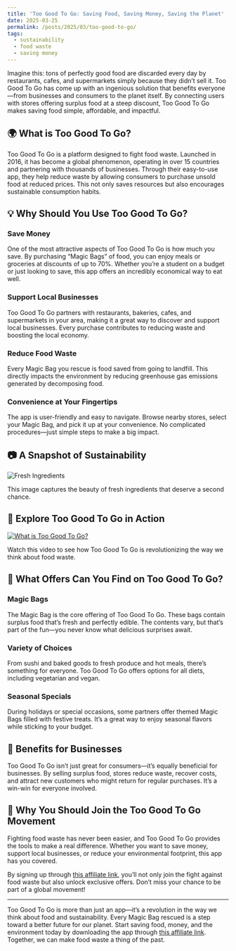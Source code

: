 ```yaml
---
title: 'Too Good To Go: Saving Food, Saving Money, Saving the Planet'
date: 2025-03-25
permalink: /posts/2025/03/too-good-to-go/
tags:
  - sustainability
  - food waste
  - saving money
---
```


Imagine this: tons of perfectly good food are discarded every day by restaurants, cafes, and supermarkets simply because they didn’t sell it. Too Good To Go has come up with an ingenious solution that benefits everyone—from businesses and consumers to the planet itself. By connecting users with stores offering surplus food at a steep discount, Too Good To Go makes saving food simple, affordable, and impactful.

## 🌍 What is Too Good To Go?

Too Good To Go is a platform designed to fight food waste. Launched in 2016, it has become a global phenomenon, operating in over 15 countries and partnering with thousands of businesses. Through their easy-to-use app, they help reduce waste by allowing consumers to purchase unsold food at reduced prices. This not only saves resources but also encourages sustainable consumption habits.

## 💡 Why Should You Use Too Good To Go?

### Save Money
One of the most attractive aspects of Too Good To Go is how much you save. By purchasing “Magic Bags” of food, you can enjoy meals or groceries at discounts of up to 70%. Whether you’re a student on a budget or just looking to save, this app offers an incredibly economical way to eat well.

### Support Local Businesses
Too Good To Go partners with restaurants, bakeries, cafes, and supermarkets in your area, making it a great way to discover and support local businesses. Every purchase contributes to reducing waste and boosting the local economy.

### Reduce Food Waste
Every Magic Bag you rescue is food saved from going to landfill. This directly impacts the environment by reducing greenhouse gas emissions generated by decomposing food.

### Convenience at Your Fingertips
The app is user-friendly and easy to navigate. Browse nearby stores, select your Magic Bag, and pick it up at your convenience. No complicated procedures—just simple steps to make a big impact.

## 📷 A Snapshot of Sustainability

![Fresh Ingredients](https://source.unsplash.com/800x400/?food)

This image captures the beauty of fresh ingredients that deserve a second chance.

## 🎥 Explore Too Good To Go in Action

[![What is Too Good To Go?](https://img.youtube.com/vi/r1xJDne1rNI.jpg)](https://www.youtube.com/watch?v=r1xJDne1rNI)

Watch this video to see how Too Good To Go is revolutionizing the way we think about food waste.

## 🍲 What Offers Can You Find on Too Good To Go?

### Magic Bags
The Magic Bag is the core offering of Too Good To Go. These bags contain surplus food that’s fresh and perfectly edible. The contents vary, but that’s part of the fun—you never know what delicious surprises await.

### Variety of Choices
From sushi and baked goods to fresh produce and hot meals, there’s something for everyone. Too Good To Go offers options for all diets, including vegetarian and vegan.

### Seasonal Specials
During holidays or special occasions, some partners offer themed Magic Bags filled with festive treats. It’s a great way to enjoy seasonal flavors while sticking to your budget.

## 🌟 Benefits for Businesses

Too Good To Go isn’t just great for consumers—it’s equally beneficial for businesses. By selling surplus food, stores reduce waste, recover costs, and attract new customers who might return for regular purchases. It’s a win-win for everyone involved.

## 🚀 Why You Should Join the Too Good To Go Movement

Fighting food waste has never been easier, and Too Good To Go provides the tools to make a real difference. Whether you want to save money, support local businesses, or reduce your environmental footprint, this app has you covered.

By signing up through [this affiliate link](https://bit.ly/toogoodtogoo), you’ll not only join the fight against food waste but also unlock exclusive offers. Don’t miss your chance to be part of a global movement!

---

Too Good To Go is more than just an app—it’s a revolution in the way we think about food and sustainability. Every Magic Bag rescued is a step toward a better future for our planet. Start saving food, money, and the environment today by downloading the app through [this affiliate link](https://bit.ly/toogoodtogoo). Together, we can make food waste a thing of the past.
